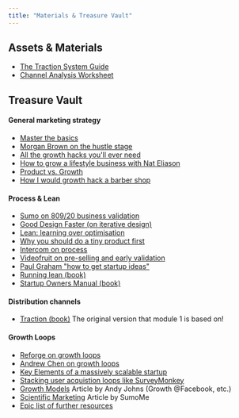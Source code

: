 ```yaml
---
title: "Materials & Treasure Vault"
---
```


## Assets & Materials

-  [The Traction System Guide](https://drive.google.com/open?id=1oVhAdlQrpfFw7UvNKk5UqQHtVDWWKiWF)
-  [Channel Analysis Worksheet](https://drive.google.com/open?id=1-hpYqWPIvoLIs4Ey4_0bkHoFOyoMYE1f)


## Treasure Vault


#### General marketing strategy
- [Master the basics](https://www.jimmydaly.com/master-the-basics)
- [Morgan Brown on the hustle stage](https://www.startups.com/education/videos/series/growth-user-0)
- [All the growth hacks you'll ever need](https://ladder.io)
- [How to grow a lifestyle business with Nat Eliason](https://www.nateliason.com/blog/lifestyle-business)
- [Product vs. Growth](https://growthsupply.com/startup-growth-marketing-product/)
- [How I would growth hack a barber shop](https://www.hackisition.com/how-i-would-growth-hack-a-barbershop/)


#### Process & Lean
- [Sumo on 809/20 business validation](https://sumo.com/stories/80-20-business-idea-validation)
- [Good Design Faster (on iterative design)](https://www.slideshare.net/webwallflower/good-design-faster-slides-failcon-2010)
- [Lean: learning over optimisation](http://www.startuplessonslearned.com/2010/04/learning-is-better-than-optimization.html)
- [Why you should do a tiny product first](https://stackingthebricks.com/why-you-should-do-a-tiny-product-first)
- [Intercom on process](https://www.intercom.com/blog/how-we-design-at-intercom/)
- [Videofruit on pre-selling and early validation](https://videofruit.com/blog/make-money-blogging/)
- [Paul Graham "how to get startup ideas"](http://www.paulgraham.com/startupideas.html)
- [Running lean (book)](https://www.amazon.com/Running-Lean-Iterate-Works-OReilly/dp/1449305172)
- [Startup Owners Manual (book)](https://www.amazon.co.uk/d/cka/Startup-Owners-Manual-Step-Step-Building-Company/0984999302)


#### Distribution channels
- [Traction (book)](https://www.amazon.com/Traction-Startup-Achieve-Explosive-Customer/dp/1591848369) The original version that module 1 is based on!


#### Growth Loops
- [Reforge on growth loops](https://www.reforge.com/blog/growth-loops)
- [Andrew Chen on growth loops]()
- [Key Elements of a massively scalable startup](http://www.startup-marketing.com/key-elements-of-a-massively-scalable-startup/)
- [Stacking user acquistion loops like SurveyMonkey](https://www.kevin-indig.com/stacking-user-acquisition-loops-like-surveymonkey/)
- [Growth Models](https://news.greylock.com/building-a-growth-model-for-your-company-a7a82c55782e#.thglwzn50) Article by Andy Johns (Growth @Facebook, etc.)
- [Scientific Marketing](https://sumo.com/stories/marketing-strategy">Scientific) Article by SumoMe
- [Epic list of further resources](https://foundersgrid.com/growth-hacking/)





